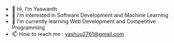 - 👋 Hi, I’m Yaswanth
- 👀 I’m interested in Software Development and Machine Learning 
- 🌱 I’m currently learning Web Development and Competitive Programming
- 📫 How to reach me : yashuu2761@gmail.com
<!---
Yaswanth2761/Yaswanth2761 is a ✨ special ✨ repository because its `README.md` (this file) appears on your GitHub profile.
You can click the Preview link to take a look at your changes.
--->
